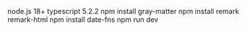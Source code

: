 node.js 18+
typescript 5.2.2
npm install gray-matter
npm install remark remark-html
npm install date-fns
npm run dev